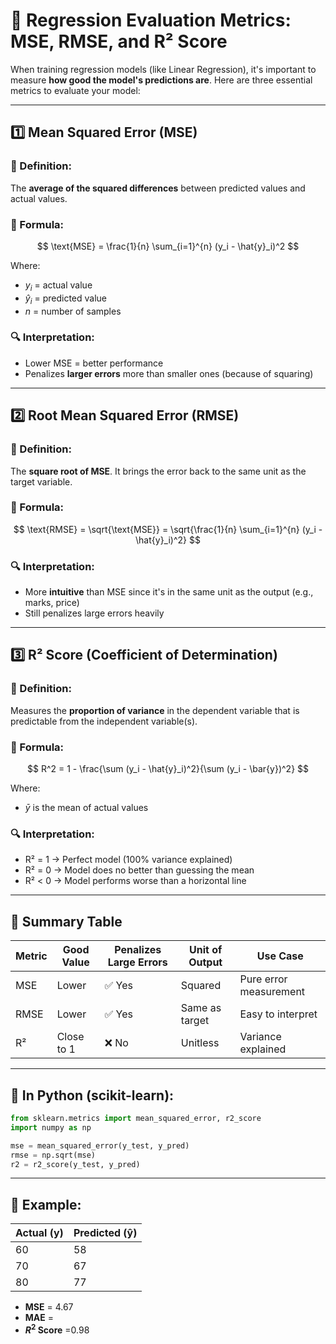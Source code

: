 # 📏 Regression Evaluation Metrics: MSE, RMSE, and R² Score

When training regression models (like Linear Regression), it's important to measure **how good the model's predictions are**. Here are three essential metrics to evaluate your model:

---

## 1️⃣ Mean Squared Error (MSE)

### 📘 Definition:
The **average of the squared differences** between predicted values and actual values.

### 🧮 Formula:
$$
\text{MSE} = \frac{1}{n} \sum_{i=1}^{n} (y_i - \hat{y}_i)^2
$$

Where:
- $y_i$ = actual value  
- $\hat{y}_i$ = predicted value  
- $n$ = number of samples

### 🔍 Interpretation:
- Lower MSE = better performance
- Penalizes **larger errors** more than smaller ones (because of squaring)

---

## 2️⃣ Root Mean Squared Error (RMSE)

### 📘 Definition:
The **square root of MSE**. It brings the error back to the same unit as the target variable.

### 🧮 Formula:
$$
\text{RMSE} = \sqrt{\text{MSE}} = \sqrt{\frac{1}{n} \sum_{i=1}^{n} (y_i - \hat{y}_i)^2}
$$

### 🔍 Interpretation:
- More **intuitive** than MSE since it's in the same unit as the output (e.g., marks, price)
- Still penalizes large errors heavily

---

## 3️⃣ R² Score (Coefficient of Determination)

### 📘 Definition:
Measures the **proportion of variance** in the dependent variable that is predictable from the independent variable(s).

### 🧮 Formula:
$$
R^2 = 1 - \frac{\sum (y_i - \hat{y}_i)^2}{\sum (y_i - \bar{y})^2}
$$

Where:
- $\bar{y}$ is the mean of actual values

### 🔍 Interpretation:
- R² = 1 → Perfect model (100% variance explained)
- R² = 0 → Model does no better than guessing the mean
- R² < 0 → Model performs worse than a horizontal line

---

## 🧠 Summary Table

| Metric | Good Value | Penalizes Large Errors | Unit of Output | Use Case              |
|--------|------------|------------------------|----------------|------------------------|
| MSE    | Lower      | ✅ Yes                 | Squared        | Pure error measurement |
| RMSE   | Lower      | ✅ Yes                 | Same as target | Easy to interpret      |
| R²     | Close to 1 | ❌ No                  | Unitless       | Variance explained     |

---

## 📌 In Python (scikit-learn):

```python
from sklearn.metrics import mean_squared_error, r2_score
import numpy as np

mse = mean_squared_error(y_test, y_pred)
rmse = np.sqrt(mse)
r2 = r2_score(y_test, y_pred)
```

---

## 🧪 Example:
| Actual (y) | Predicted (ŷ) |
| ---------- | ------------- |
| 60         | 58            |
| 70         | 67            |
| 80         | 77            |


- **MSE** = 4.67
- **MAE** = 
- **$R^2$ Score** =0.98 